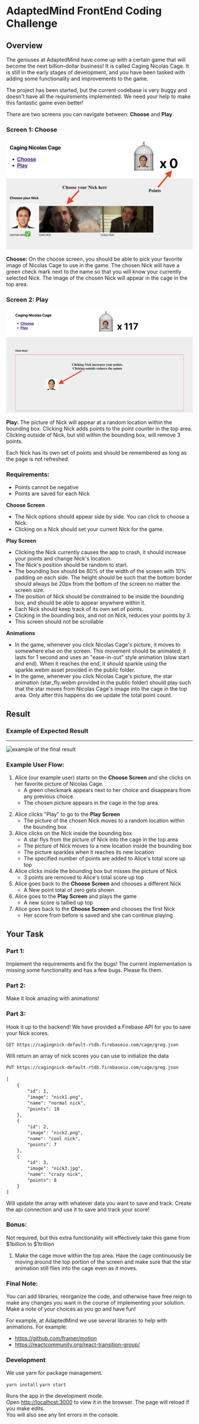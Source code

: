 # AdaptedMind FrontEnd Coding Challenge

## Overview

The geniuses at AdaptedMind have come up with a certain game that will become the next billion-dollar business! It is called Caging Nicolas Cage. It is still in the early stages of development, and you have been tasked with adding some functionality and improvements to the game.

The project has been started, but the current codebase is very buggy and doesn't have all the requirements implemented. We need your help to make this fantastic game even better!
  
There are two screens you can navigate between: **Choose** and **Play**.

### Screen 1: Choose 
![Choose Screen](/public/choose.png?raw=true "Choose Screen")

**Choose:**
On the choose screen, you should be able to pick your favorite image of Nicolas Cage to use in the game.
The chosen Nick will have a green check mark next to the name so that you will know your currently selected Nick. The image of the chosen Nick will appear in the cage in the top area.

### Screen 2: Play 
![Play Screen](/public/play.png?raw=true "Play Screen")

**Play:**
The picture of Nick will appear at a random location within the bounding box.
Clicking Nick adds points to the point counter in the top area.
Clicking outside of Nick, but still within the bounding box, will remove 3 points.

Each Nick has its own set of points and should be remembered as long as the page is not refreshed.

### Requirements:

  - Points cannot be negative
  - Points are saved for each Nick
  
  **Choose Screen**
  - The Nick options should appear side by side. You can click to choose a Nick.
  - Clicking on a Nick should set your current Nick for the game.

  **Play Screen**
  - Clicking the Nick currently causes the app to crash, it should increase your points and change Nick's location.
  - The Nick's position should be random to start.
  - The bounding box should be 80% of the width of the screen with 10% padding on each side. The height should be such that the bottom border should always be 20px from the bottom of the screen no matter the screen size.
  - The position of Nick should be constrained to be inside the bounding box, and should be able to appear anywhere within it.
  - Each Nick should keep track of its own set of points.
  - Clicking in the bounding box, and not on Nick, reduces your points by 3.
  - This screen should not be scrollable

  **Animations**
  - In the game, whenever you click Nicolas Cage's picture, it moves to somewhere else on the screen. This movement should be animated; it lasts for 1 second and uses an "ease-in-out" style animation (slow start and end). When it reaches the end, it should sparkle using the sparkle.webm asset provided in the public folder.
  - In the game, whenever you click Nicolas Cage's picture, the star animation (star_fly.webm provided in the public folder) should play such that the star moves from Nicolas Cage's image into the cage in the top area. Only after this happens do we update the total point count.

## Result

### Example of Expected Result
--------------------------------
![](/public/final.gif "example of the final result")

### Example User Flow:

1. Alice (our example user) starts on the **Choose Screen** and she clicks on her favorite picture of Nicolas Cage.
   - A green checkmark appears next to her choice and disappears from any previous choice. 
   - The chosen picture appears in the cage in the top area.
2) Alice clicks "Play" to go to the **Play Screen**
   - The picture of the chosen Nick moves to a random location within the bounding box
3) Alice clicks on the Nick inside the bounding box
   - A star flys from the picture of Nick into the cage in the top area
   - The picture of Nick moves to a new location inside the bounding box
   - The picture sparkles when it reaches its new location
   - The specified number of points are added to Alice's total score up top
4) Alice clicks inside the bounding box but misses the picture of Nick
   - 3 points are removed to Alice's total score up top
5) Alice goes back to the **Choose Screen** and chooses a different Nick
   - A New point total of zero gets shown
6) Alice goes to the **Play Screen** and plays the game
   - A new score is tallied up top
7) Alice goes back to the **Choose Screen** and chooses the first Nick
   - Her score from before is saved and she can continue playing

## Your Task

### Part 1:
Implement the requirements and fix the bugs! The current implementation is missing some functionality and has a few bugs. Please fix them.

### Part 2:
Make it look amazing with animations!

### Part 3:
Hook it up to the backend! We have provided a Firebase API for you to save your Nick scores. 

```
GET https://cagingnick-default-rtdb.firebaseio.com/cage/greg.json
```
Will return an array of nick scores you can use to initialize the data

```
PUT https://cagingnick-default-rtdb.firebaseio.com/cage/greg.json 

[
    {
        "id": 1,
        "image": "nick1.png",
        "name": "normal nick",
        "points": 10
    },
    {
        "id": 2,
        "image": "nick2.png",
        "name": "cool nick",
        "points": 7
    },
    {
        "id": 3,
        "image": "nick3.jpg",
        "name": "crazy nick",
        "points": 8
    }
]
```
Will update the array with whatever data you want to save and track. Create the api connection and use it to save and track your score!

### Bonus:
Not required, but this extra functionality will effectively take this game from $1billion to $1trillion

1) Make the cage move within the top area. Have the cage continuously be moving around the top portion of the screen and make sure that the star animation still flies into the cage even as it moves.

### Final Note:
You can add libraries, reorganize the code, and otherwise have free reign to make any changes you want in the course of implementing your solution. Make a note of your choices as you go and have fun!

For example, at AdaptedMind we use several libraries to help with animations. For example:
-  https://github.com/framer/motion
-  https://reactcommunity.org/react-transition-group/

### Development
We use yarn for package management.

`yarn install`
`yarn start`

Runs the app in the development mode.\
Open [http://localhost:3000](http://localhost:3000) to view it in the browser.
The page will reload if you make edits.\
You will also see any lint errors in the console.
